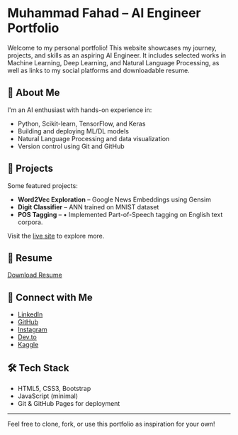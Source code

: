 # Muhammad Fahad – AI Engineer Portfolio

Welcome to my personal portfolio! This website showcases my journey, projects, and skills as an aspiring AI Engineer. It includes selected works in Machine Learning, Deep Learning, and Natural Language Processing, as well as links to my social platforms and downloadable resume.

## 🚀 About Me

I'm an AI enthusiast with hands-on experience in:
- Python, Scikit-learn, TensorFlow, and Keras
- Building and deploying ML/DL models
- Natural Language Processing and data visualization
- Version control using Git and GitHub

## 📂 Projects

Some featured projects:
- **Word2Vec Exploration** – Google News Embeddings using Gensim 
- **Digit Classifier** – ANN trained on MNIST dataset  
- **POS Tagging** – •	Implemented Part-of-Speech tagging on English text corpora. 

Visit the [live site](https://fahadabid545.github.io/Portfolio/) to explore more.

## 📄 Resume

[Download Resume]([https://drive.google.com/uc?export=download&id=1Np7xqluQNvFukshTYvZwtpt0pnfLygi1](https://drive.google.com/file/d/1Eu_AAccMyjFSh_VHrVoAhnP_nQKXsckS/view?usp=sharing))

## 🔗 Connect with Me

- [LinkedIn](https://www.linkedin.com/in/m-fahad-5a7a03339/)
- [GitHub](https://github.com/fahadabid545)
- [Instagram](https://instagram.com/stop.it.fahad)
- [Dev.to](https://dev.to/fahadabid545)
- [Kaggle](https://kaggle.com/fahadabid545)

## 🛠 Tech Stack

- HTML5, CSS3, Bootstrap
- JavaScript (minimal)
- Git & GitHub Pages for deployment

---

Feel free to clone, fork, or use this portfolio as inspiration for your own!

